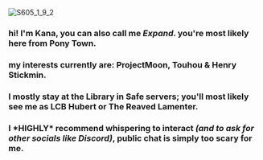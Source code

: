 ![S605_1_9_2](https://github.com/user-attachments/assets/72700f13-7100-4e0c-ad02-4c9dfed4af33)

### hi! I'm **Kana**, you can also call me *Expand*. you're most likely here from Pony Town.
### my interests currently are: ProjectMoon, Touhou & Henry Stickmin.
### I mostly stay at the Library in Safe servers; you'll most likely see me as **LCB Hubert** or **The Reaved Lamenter**.
### I \*HIGHLY* recommend whispering to interact _(and to ask for other socials like Discord)_, public chat is simply too scary for me.

<!---
vengefulcrimson/vengefulcrimson is a ✨ special ✨ repository because its `README.md` (this file) appears on your GitHub profile.
You can click the Preview link to take a look at your changes.
--->
